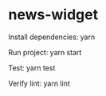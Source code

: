# news-widget

Install dependencies:
yarn

Run project:
yarn start

Test:
yarn test

Verify lint:
yarn lint
